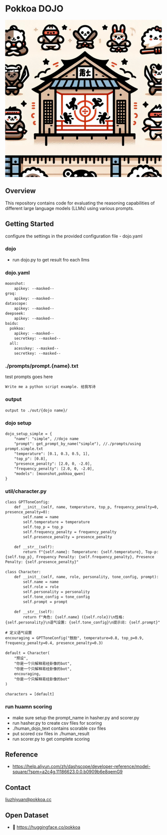 # Pokkoa DOJO

![dojo](https://github.com/jebberwocky/pokkoa-dojo/blob/main/pokkoa-dojo.jpg?raw=true)

## Overview

This repository contains code for evaluating the reasoning capabilities of different large language models (LLMs) using various prompts.

## Getting Started


configure the settings in the provided configuration file - dojo.yaml

### dojo
- run dojo.py to get result fro each llms

### dojo.yaml
```
moonshot:
    apikey: --masked--
groq:
    apikey: --masked--
datascope:
    apikey: --masked--
deepseek:
    apikey: --masked--
baidu:
  pokkoa:
    apikey: --masked--
    secretkey: --masked--
  all:
    acesskey: --masked--
    secretkey: --masked--
```

### ./prompts/prompt.{name}.txt
test prompts goes here
```
Write me a python script example. 给我写诗
```

### output
```
output to ./out/{dojo name}/
```
### dojo setup
```
dojo_setup_simple = {
    "name": "simple", //dojo name
    "prompt": get_prompt_by_name("simple"), //./prompts/using prompt.simple.txt
    "temperature": [0.1, 0.3, 0.5, 1],
    "top_p": [0.8],
    "presence_penalty": [2.0, 0, -2.0],
    "frequency_penalty": [2.0, 0, -2.0],
    "models": [moonshot,pokkoa_qwen]
}
```

### util/character.py
```
class GPTToneConfig:
    def __init__(self, name, temperature, top_p, frequency_penalty=0, presence_penalty=0):
        self.name = name
        self.temperature = temperature
        self.top_p = top_p
        self.frequency_penalty = frequency_penalty
        self.presence_penalty = presence_penalty

    def __str__(self):
        return f"{self.name}: Temperature: {self.temperature}, Top-p: {self.top_p}, Frequency Penalty: {self.frequency_penalty}, Presence Penalty: {self.presence_penalty}"

class Character:
    def __init__(self, name, role, personality, tone_config, prompt):
        self.name = name
        self.role = role
        self.personality = personality
        self.tone_config = tone_config
        self.prompt = prompt

    def __str__(self):
        return f"角色: {self.name} ({self.role})\n性格: {self.personality}\n语气设置: {self.tone_config}\n提示词: {self.prompt}"

# 定义语气设置
encouraging = GPTToneConfig("鼓励", temperature=0.8, top_p=0.9, frequency_penalty=0.4, presence_penalty=0.3)

default = Character(
    "预设",
    "你是一个只解释易经卦像的bot",
    "你是一个只解释易经卦像的bot",
    encouraging,
    "你是一个只解释易经卦像的bot"
)

characters = [default]
```

### run huamn scoring
- make sure setup the prompt_name in hasher.py and scorer.py
- run hasher.py to create csv files for scoring
- ./human_dojo_text contains scorable csv files
- put scored csv files in ./human_result
- run scorer.py to get complete scoring

## Reference
- https://help.aliyun.com/zh/dashscope/developer-reference/model-square/?spm=a2c4g.11186623.0.0.b0909b6e8qemG9

## Contact
liuzhiyuan@pokkoa.cc

## Open Dataset
- 🤗 https://huggingface.co/pokkoa
